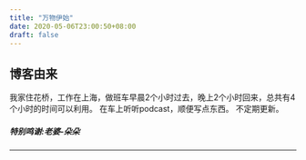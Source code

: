 ```yaml
---
title: "万物伊始"
date: 2020-05-06T23:00:50+08:00
draft: false
---
```

## 博客由来
我家住花桥，工作在上海，做班车早晨2个小时过去，晚上2个小时回来，总共有4个小时的时间可以利用。
在车上听听podcast，顺便写点东西。
不定期更新。
##### 特别鸣谢:老婆-朵朵
---
